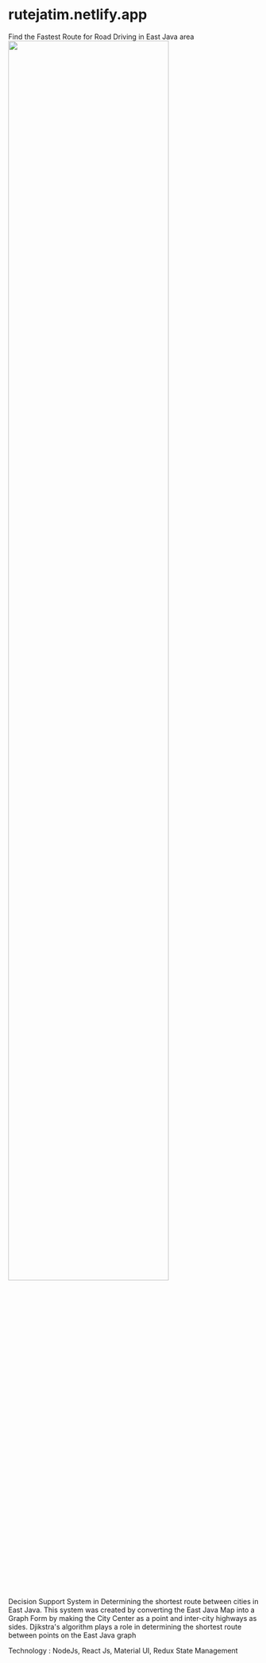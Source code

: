 # rutejatim.netlify.app
Find the Fastest Route for Road Driving in East Java area
<br>
<img width="80%" src="https://raw.githubusercontent.com/rozinhilmi/rutejatim.netlify.app/main/src/assets/preview.png">
<br>
<p>Decision Support System in Determining the shortest route between cities in East Java. This system was created by converting the East Java Map into a Graph Form by making the City Center as a point and inter-city highways as sides. Djikstra's algorithm plays a role in determining the shortest route between points on the East Java graph

Technology : NodeJs, React Js, Material UI, Redux State Management
